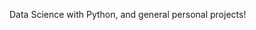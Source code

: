 Data Science with Python, and general personal projects!

<!---
Tapeless/Tapeless is a ✨ special ✨ repository because its `README.md` (this file) appears on your GitHub profile.
You can click the Preview link to take a look at your changes.
--->
